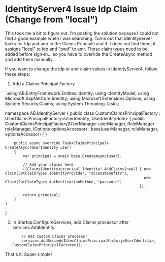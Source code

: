 # IdentityServer4 Issue Idp Claim (Change from "local")

This took me a bit to figure out.  I'm posting the solution because I could not find a good example when I was searching.  Turns out that identityserver looks for Idp and amr in the Claims Principle and if it does not find them, it assigns "local" to Idp and "pwd" to amr.  Those claim types need to be added before sign-in... so you have to override the CreateAsync method and add them manually.

If you want to change the idp or amr claim values in IdentityServer4, follow these steps:

1.  Add a Claims Principal Factory

`using AB.EntityFramework.Entities.Identity;
using IdentityModel;
using Microsoft.AspNetCore.Identity;
using Microsoft.Extensions.Options;
using System.Security.Claims;
using System.Threading.Tasks;

namespace AB.IdentityServer
{
    public class CustomClaimsPrincipalFactory : UserClaimsPrincipalFactory<UserIdentity, UserIdentityRole>
    {
        public CustomClaimsPrincipalFactory(UserManager<UserIdentity> userManager, RoleManager<UserIdentityRole> roleManager,
                                                    IOptions<IdentityOptions> optionsAccessor)
            : base(userManager, roleManager, optionsAccessor)
        {
        }

        public async override Task<ClaimsPrincipal> CreateAsync(UserIdentity user)
        {
            var principal = await base.CreateAsync(user);

            // Add your claims here
            ((ClaimsIdentity)principal.Identity).AddClaims(new[] { new Claim(JwtClaimTypes.IdentityProvider, "accessbenefits"),
                                                                   new Claim(JwtClaimTypes.AuthenticationMethod, "password")
                                                                 });

            return principal;
        }
    }
}
`

2.  In Startup.ConfigureServices, add Claims processor after services.AddIdentity:

            // Add Custom Claims processor
            services.AddScoped<IUserClaimsPrincipalFactory<UserIdentity>, CustomClaimsPrincipalFactory>();
            
That's it.  Super simple!            
